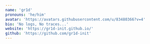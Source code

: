 ```yaml
---
name: 'gr1d'
pronouns: 'he/him'
avatar: 'https://avatars.githubusercontent.com/u/83480366?v=4'
bio: 'No logs, No traces...'
website: 'https://gr1d-init.github.io/'
github: 'https://github.com/gr1d-init'
---
```

